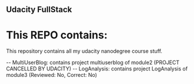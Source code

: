## Udacity FullStack


# This REPO contains:
This repository contains all my udacity nanodegree course stuff.

-- MultiUserBlog: contains project multiuserblog of module2 (PROJECT CANCELLED BY UDACITY)
-- LogAnalysis: contains project LogAnalysis of module3 (Reviewed: No, Correct: No)